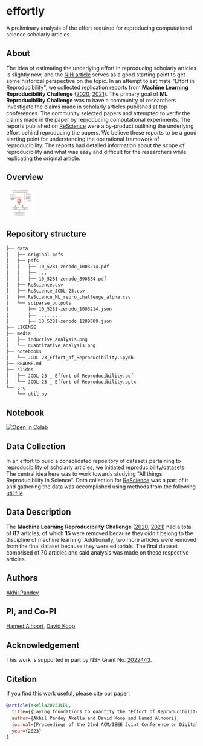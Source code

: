 # effortly
A preliminary analysis of the effort required for reproducing computational science scholarly articles.

## About
The idea of estimating the underlying effort in reproducing scholarly articles is slightly new, and the [NIH article](https://www.ncbi.nlm.nih.gov/books/NBK350355/) serves as a good starting point to get some historical perspective on the topic. In an attempt to estimate "Effort in Reproducibility", we collected replication reports from **Machine Learning Reproducibility Challenge** ([2020](http://rescience.github.io/read/#volume-7-2021), [2021](http://rescience.github.io/read/#volume-8-2022)). The primary goal of **ML Reproducibility Challenge** was to have a community of researchers investigate the claims made in scholarly articles published at top conferences. The community selected papers and attempted to verify the claims made in the paper by reproducing computational experiments. The reports published on [ReScience](http://rescience.github.io/read/) were a by-product outlining the underlying effort behind reproducing the papers. We believe these reports to be a good starting point for understanding the operational framework of reproducibility. The reports had detailed information about the scope of reproducibility and what was easy and difficult for the researchers while replicating the original article.

## Overview
<img src="media/quantitative_analysis.png" width="75" height="75"/>

## Repository structure
```shell
├── data
│   ├── original-pdfs
│   ├── pdfs
│   │   ├── 10_5281-zenodo_1003214.pdf
│   │   ├── ...
│   │   ├── 10_5281-zenodo_890884.pdf
│   ├── ReScience.csv
│   ├── ReScience_JCDL-23.csv
│   ├── ReScience_ML_repro_challenge_alpha.csv
│   └── sciparse_outputs
│       ├── 10_5281-zenodo_1003214.json
│       ├── .........
│       ├── 10_5281-zenodo_1289889.json
├── LICENSE
├── media
│   ├── inductive_analysis.png
│   └── quantitative_analysis.png
├── notebooks
│   └── JCDL-23_Effort_of_Reproducibility.ipynb
├── README.md
├── slides
│   ├── JCDL'23 _ Effort of Reproducibility.pdf
│   └── JCDL'23 _ Effort of Reproducibility.pptx
└── src
    └── util.py

```

## Notebook
[![Open In Colab](https://colab.research.google.com/assets/colab-badge.svg)](https://colab.research.google.com/github/reproducibilityproject/effortly/blob/main/notebooks/JCDL-23_Effort_of_Reproducibility.ipynb)


## Data Collection
In an effort to build a consolidated repository of datasets pertaining to reproducibility of scholarly articles, we initiated [reproducibility/datasets](https://github.com/reproducibilityproject/datasets/). The central idea here was to work towards studying "All things Reproducibility in Science". Data collection for [ReScience](http://rescience.github.io/read/) was a part of it and gathering the data was accomplished using methods from the following [util file](https://github.com/reproducibilityproject/datasets/blob/main/src/data.py).

## Data Description
The **Machine Learning Reproducibility Challenge** ([2020](http://rescience.github.io/read/#volume-7-2021), [2021](http://rescience.github.io/read/#volume-8-2022)) had a total of **87** articles, of which **15** were removed because they didn't belong to the discipline of machine learning. Additionally, two more articles were removed from the final dataset because they were editorials. The final dataset comprised of 70 articles and said analysis was made on these respective articles.

## Authors
[Akhil Pandey](https://github.com/akhilpandey95)

## PI, and Co-PI
[Hamed Alhoori](https://github.com/alhoori), [David Koop](https://github.com/dakoop)

## Acknowledgement
This work is supported in part by NSF Grant No. [2022443](https://www.nsf.gov/awardsearch/showAward?AWD_ID=2022443&HistoricalAwards=false).


## Citation
If you find this work useful, please cite our paper:

```bibtex
@article{akella2023JCDL,
  title={{Laying foundations to quantify the "Effort of Reproducibility"}},
  author={Akhil Pandey Akella and David Koop and Hamed Alhoori},
  journal={Proceedings of the 22nd ACM/IEEE Joint Conference on Digital Libraries (JCDL), ACM/IEEE},
  year={2023}
}